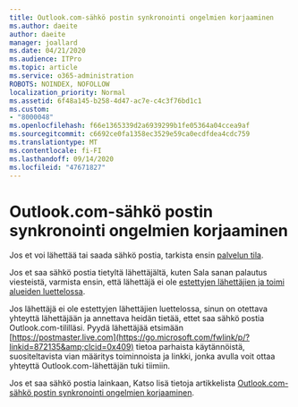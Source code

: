 ```yaml
---
title: Outlook.com-sähkö postin synkronointi ongelmien korjaaminen
ms.author: daeite
author: daeite
manager: joallard
ms.date: 04/21/2020
ms.audience: ITPro
ms.topic: article
ms.service: o365-administration
ROBOTS: NOINDEX, NOFOLLOW
localization_priority: Normal
ms.assetid: 6f48a145-b258-4d47-ac7e-c4c3f76bd1c1
ms.custom:
- "8000048"
ms.openlocfilehash: f66e1365339d2a6939299b1fe05364a04ccea9af
ms.sourcegitcommit: c6692ce0fa1358ec3529e59ca0ecdfdea4cdc759
ms.translationtype: MT
ms.contentlocale: fi-FI
ms.lasthandoff: 09/14/2020
ms.locfileid: "47671827"
---
```

# <a name="fix-outlookcom-email-sync-issues"></a>Outlook.com-sähkö postin synkronointi ongelmien korjaaminen

Jos et voi lähettää tai saada sähkö postia, tarkista ensin [palvelun tila](https://go.microsoft.com/fwlink/p/?linkid=837482&amp;clcid=0x409).
  
Jos et saa sähkö postia tietyltä lähettäjältä, kuten Sala sanan palautus viesteistä, varmista ensin, että lähettäjä ei ole [estettyjen lähettäjien ja toimi alueiden luettelossa](https://outlook.live.com/mail/options/mail/junkEmail/blockedSendersAndDomains).
  
Jos lähettäjä ei ole estettyjen lähettäjien luettelossa, sinun on otettava yhteyttä lähettäjään ja annettava heidän tietää, ettet saa sähkö postia Outlook.com-tililläsi. Pyydä lähettäjää etsimään [https://postmaster.live.com](https://go.microsoft.com/fwlink/p/?linkid=872135&amp;clcid=0x409) tietoa parhaista käytännöistä, suositeltavista vian määritys toiminnoista ja linkki, jonka avulla voit ottaa yhteyttä Outlook.com-lähettäjän tuki tiimiin.
  
Jos et saa sähkö postia lainkaan, Katso lisä tietoja artikkelista [Outlook.com-sähkö postin synkronointi ongelmien korjaaminen](https://support.office.com/article/d39e3341-8d79-4bf1-b3c7-ded602233642?wt.mc_id=Office_Outlook_com_Alchemy).